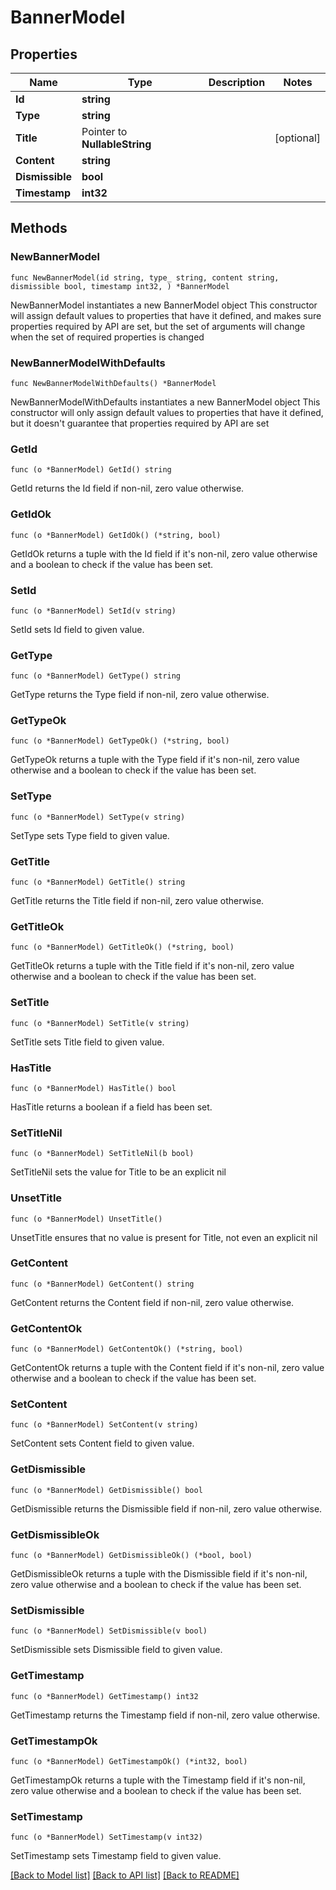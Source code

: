 # BannerModel

## Properties

Name | Type | Description | Notes
------------ | ------------- | ------------- | -------------
**Id** | **string** |  | 
**Type** | **string** |  | 
**Title** | Pointer to **NullableString** |  | [optional] 
**Content** | **string** |  | 
**Dismissible** | **bool** |  | 
**Timestamp** | **int32** |  | 

## Methods

### NewBannerModel

`func NewBannerModel(id string, type_ string, content string, dismissible bool, timestamp int32, ) *BannerModel`

NewBannerModel instantiates a new BannerModel object
This constructor will assign default values to properties that have it defined,
and makes sure properties required by API are set, but the set of arguments
will change when the set of required properties is changed

### NewBannerModelWithDefaults

`func NewBannerModelWithDefaults() *BannerModel`

NewBannerModelWithDefaults instantiates a new BannerModel object
This constructor will only assign default values to properties that have it defined,
but it doesn't guarantee that properties required by API are set

### GetId

`func (o *BannerModel) GetId() string`

GetId returns the Id field if non-nil, zero value otherwise.

### GetIdOk

`func (o *BannerModel) GetIdOk() (*string, bool)`

GetIdOk returns a tuple with the Id field if it's non-nil, zero value otherwise
and a boolean to check if the value has been set.

### SetId

`func (o *BannerModel) SetId(v string)`

SetId sets Id field to given value.


### GetType

`func (o *BannerModel) GetType() string`

GetType returns the Type field if non-nil, zero value otherwise.

### GetTypeOk

`func (o *BannerModel) GetTypeOk() (*string, bool)`

GetTypeOk returns a tuple with the Type field if it's non-nil, zero value otherwise
and a boolean to check if the value has been set.

### SetType

`func (o *BannerModel) SetType(v string)`

SetType sets Type field to given value.


### GetTitle

`func (o *BannerModel) GetTitle() string`

GetTitle returns the Title field if non-nil, zero value otherwise.

### GetTitleOk

`func (o *BannerModel) GetTitleOk() (*string, bool)`

GetTitleOk returns a tuple with the Title field if it's non-nil, zero value otherwise
and a boolean to check if the value has been set.

### SetTitle

`func (o *BannerModel) SetTitle(v string)`

SetTitle sets Title field to given value.

### HasTitle

`func (o *BannerModel) HasTitle() bool`

HasTitle returns a boolean if a field has been set.

### SetTitleNil

`func (o *BannerModel) SetTitleNil(b bool)`

 SetTitleNil sets the value for Title to be an explicit nil

### UnsetTitle
`func (o *BannerModel) UnsetTitle()`

UnsetTitle ensures that no value is present for Title, not even an explicit nil
### GetContent

`func (o *BannerModel) GetContent() string`

GetContent returns the Content field if non-nil, zero value otherwise.

### GetContentOk

`func (o *BannerModel) GetContentOk() (*string, bool)`

GetContentOk returns a tuple with the Content field if it's non-nil, zero value otherwise
and a boolean to check if the value has been set.

### SetContent

`func (o *BannerModel) SetContent(v string)`

SetContent sets Content field to given value.


### GetDismissible

`func (o *BannerModel) GetDismissible() bool`

GetDismissible returns the Dismissible field if non-nil, zero value otherwise.

### GetDismissibleOk

`func (o *BannerModel) GetDismissibleOk() (*bool, bool)`

GetDismissibleOk returns a tuple with the Dismissible field if it's non-nil, zero value otherwise
and a boolean to check if the value has been set.

### SetDismissible

`func (o *BannerModel) SetDismissible(v bool)`

SetDismissible sets Dismissible field to given value.


### GetTimestamp

`func (o *BannerModel) GetTimestamp() int32`

GetTimestamp returns the Timestamp field if non-nil, zero value otherwise.

### GetTimestampOk

`func (o *BannerModel) GetTimestampOk() (*int32, bool)`

GetTimestampOk returns a tuple with the Timestamp field if it's non-nil, zero value otherwise
and a boolean to check if the value has been set.

### SetTimestamp

`func (o *BannerModel) SetTimestamp(v int32)`

SetTimestamp sets Timestamp field to given value.



[[Back to Model list]](../README.md#documentation-for-models) [[Back to API list]](../README.md#documentation-for-api-endpoints) [[Back to README]](../README.md)


